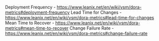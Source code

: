 Deployment Frequency - https://www.leanix.net/en/wiki/vsm/dora-metrics#deployment-frequency
Lead Time for Changes - https://www.leanix.net/en/wiki/vsm/dora-metrics#lead-time-for-changes
Mean Time to Recover - https://www.leanix.net/en/wiki/vsm/dora-metrics#mean-time-to-recover
Change Failure Rate - https://www.leanix.net/en/wiki/vsm/dora-metrics#change-failure-rate

